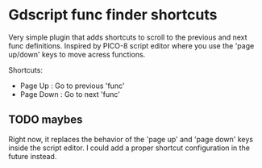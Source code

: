 # Gdscript func finder shortcuts

Very simple plugin that adds shortcuts to scroll to the previous and next func definitions.
Inspired by PICO-8 script editor where you use the 'page up/down' keys to move acress functions.

Shortcuts:
- Page Up : Go to previous 'func'
- Page Down : Go to next 'func'

## TODO maybes

Right now, it replaces the behavior of the 'page up' and 'page down' keys inside the script editor.
I could add a proper shortcut configuration in the future instead.
